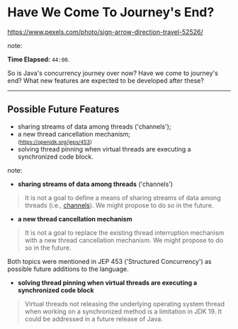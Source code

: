 <!-- .slide: data-background="img/background/destination-arrows.jpg" data-background-color="black" data-background-opacity="0.3"-->

# Have We Come To Journey's End?  <!-- .element: class="stroke" -->

<https://www.pexels.com/photo/sign-arrow-direction-travel-52526/> <!-- .element: class="attribution" -->

note:

**Time Elapsed:** `44:00`.

So is Java's concurrency journey over now?
Have we come to journey's end?
What new features are expected to be developed after these?

---

## Possible Future Features

<ul>
    <li class="fragment fade-in-then-semi-out" data-fragment-index="1">sharing streams of data among threads ('channels');</li>
    <li class="fragment fade-in-then-semi-out" data-fragment-index="2">a new thread cancellation mechanism;
        <br/>
        <small class="fragment" data-fragment-index="2">
        (<a href="https://openjdk.org/jeps/453">https://openjdk.org/jeps/453</a>)
        </small>    
    </li>
    <li class="fragment fade-in-then-semi-out" data-fragment-index="3">solving thread pinning when virtual threads are executing a synchronized code block.</li>
</ul>

note:

- **sharing streams of data among threads** ('channels')

> It is not a goal to define a means of sharing streams of data among threads (i.e., [channels](https://en.wikipedia.org/wiki/Channel_(programming))). We might propose to do so in the future.

- **a new thread cancellation mechanism**

> It is not a goal to replace the existing thread interruption mechanism with a new thread cancellation mechanism. We might propose to do so in the future.

Both topics were mentioned in JEP 453 ('Structured Concurrency') as possible future additions to the language.

- **solving thread pinning when virtual threads are executing a synchronized code block**

> Virtual threads not releasing the underlying operating system thread when working on a synchronized method 
> is a limitation in JDK 19. It could be addressed in a future release of Java.
